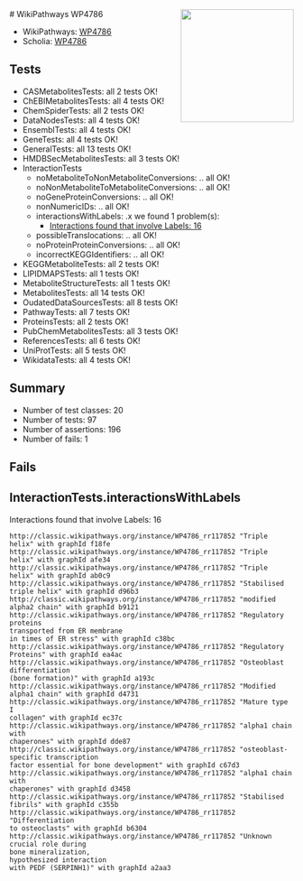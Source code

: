<img style="float: right; width: 200px" src="https://upload.wikimedia.org/wikipedia/commons/thumb/8/83/Wplogo_with_text_500.png/640px-Wplogo_with_text_500.png" />
# WikiPathways WP4786

* WikiPathways: [WP4786](https://wikipathways.org/pathways/WP4786)
* Scholia: [WP4786](https://scholia.toolforge.org/wikipathways/WP4786)
## Tests
* CASMetabolitesTests: all 2 tests OK!
* ChEBIMetabolitesTests: all 4 tests OK!
* ChemSpiderTests: all 2 tests OK!
* DataNodesTests: all 4 tests OK!
* EnsemblTests: all 4 tests OK!
* GeneTests: all 4 tests OK!
* GeneralTests: all 13 tests OK!
* HMDBSecMetabolitesTests: all 3 tests OK!
* InteractionTests
    * noMetaboliteToNonMetaboliteConversions: .. all OK!
    * noNonMetaboliteToMetaboliteConversions: .. all OK!
    * noGeneProteinConversions: .. all OK!
    * nonNumericIDs: .. all OK!
    * interactionsWithLabels: .x we found 1 problem(s):
        * [Interactions found that involve Labels: 16](#fe97a8be)
    * possibleTranslocations: .. all OK!
    * noProteinProteinConversions: .. all OK!
    * incorrectKEGGIdentifiers: .. all OK!
* KEGGMetaboliteTests: all 2 tests OK!
* LIPIDMAPSTests: all 1 tests OK!
* MetaboliteStructureTests: all 1 tests OK!
* MetabolitesTests: all 14 tests OK!
* OudatedDataSourcesTests: all 8 tests OK!
* PathwayTests: all 7 tests OK!
* ProteinsTests: all 2 tests OK!
* PubChemMetabolitesTests: all 3 tests OK!
* ReferencesTests: all 6 tests OK!
* UniProtTests: all 5 tests OK!
* WikidataTests: all 4 tests OK!


## Summary

* Number of test classes: 20
* Number of tests: 97
* Number of assertions: 196
* Number of fails: 1

## Fails

<a name="fe97a8be" />

## InteractionTests.interactionsWithLabels

Interactions found that involve Labels: 16
```
http://classic.wikipathways.org/instance/WP4786_rr117852 "Triple helix" with graphId f18fe
http://classic.wikipathways.org/instance/WP4786_rr117852 "Triple helix" with graphId afe34
http://classic.wikipathways.org/instance/WP4786_rr117852 "Triple helix" with graphId ab0c9
http://classic.wikipathways.org/instance/WP4786_rr117852 "Stabilised
triple helix" with graphId d96b3
http://classic.wikipathways.org/instance/WP4786_rr117852 "modified alpha2 chain" with graphId b9121
http://classic.wikipathways.org/instance/WP4786_rr117852 "Regulatory proteins
transported from ER membrane
in times of ER stress" with graphId c38bc
http://classic.wikipathways.org/instance/WP4786_rr117852 "Regulatory
Proteins" with graphId ea4ac
http://classic.wikipathways.org/instance/WP4786_rr117852 "Osteoblast differentiation
(bone formation)" with graphId a193c
http://classic.wikipathways.org/instance/WP4786_rr117852 "Modified alpha1 chain" with graphId d4731
http://classic.wikipathways.org/instance/WP4786_rr117852 "Mature type I 
collagen" with graphId ec37c
http://classic.wikipathways.org/instance/WP4786_rr117852 "alpha1 chain with
chaperones" with graphId dde87
http://classic.wikipathways.org/instance/WP4786_rr117852 "osteoblast-specific transcription
factor essential for bone development" with graphId c67d3
http://classic.wikipathways.org/instance/WP4786_rr117852 "alpha1 chain with
chaperones" with graphId d3458
http://classic.wikipathways.org/instance/WP4786_rr117852 "Stabilised fibrils" with graphId c355b
http://classic.wikipathways.org/instance/WP4786_rr117852 "Differentiation 
to osteoclasts" with graphId b6304
http://classic.wikipathways.org/instance/WP4786_rr117852 "Unknown crucial role during 
bone mineralization,
hypothesized interaction
with PEDF (SERPINH1)" with graphId a2aa3
```

